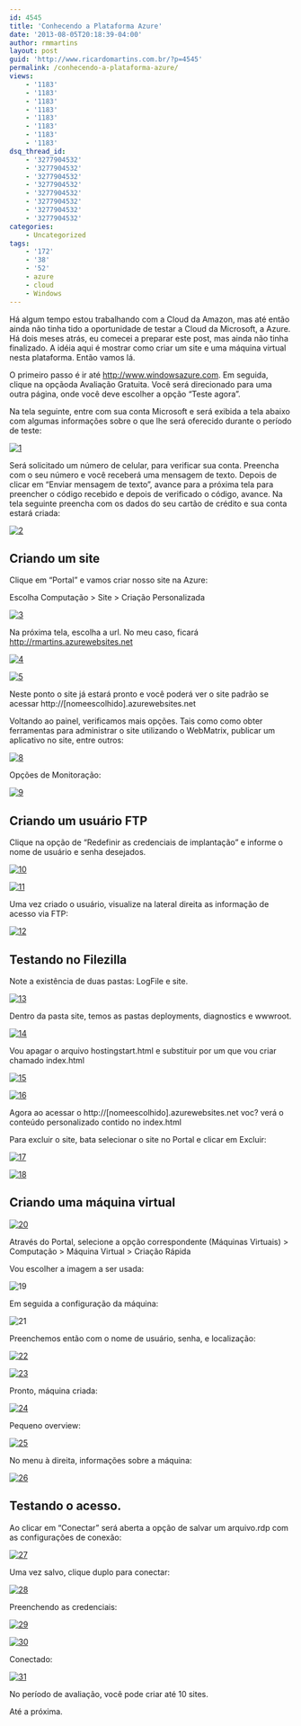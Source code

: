 ```yaml
---
id: 4545
title: 'Conhecendo a Plataforma Azure'
date: '2013-08-05T20:18:39-04:00'
author: rmmartins
layout: post
guid: 'http://www.ricardomartins.com.br/?p=4545'
permalink: /conhecendo-a-plataforma-azure/
views:
    - '1183'
    - '1183'
    - '1183'
    - '1183'
    - '1183'
    - '1183'
    - '1183'
    - '1183'
dsq_thread_id:
    - '3277904532'
    - '3277904532'
    - '3277904532'
    - '3277904532'
    - '3277904532'
    - '3277904532'
    - '3277904532'
    - '3277904532'
categories:
    - Uncategorized
tags:
    - '172'
    - '38'
    - '52'
    - azure
    - cloud
    - Windows
---
```


Há algum tempo estou trabalhando com a Cloud da Amazon, mas até então ainda não tinha tido a oportunidade de testar a Cloud da Microsoft, a Azure. Há dois meses atrás, eu comecei a preparar este post, mas ainda não tinha finalizado. A idéia aqui é mostrar como criar um site e uma máquina virtual nesta plataforma. Então vamos lá.

O primeiro passo é ir até <http://www.windowsazure.com>. Em seguida, clique na opçãoda Avaliação Gratuita. Você será direcionado para uma outra página, onde você deve escolher a opção “Teste agora”.

Na tela seguinte, entre com sua conta Microsoft e será exibida a tela abaixo com algumas informações sobre o que lhe será oferecido durante o período de teste:

[![1](/wp-content/uploads/2013/08/1.png)](/wp-content/uploads/2013/08/1.png)

Será solicitado um número de celular, para verificar sua conta. Preencha com o seu número e você receberá uma mensagem de texto. Depois de clicar em “Enviar mensagem de texto”, avance para a próxima tela para preencher o código recebido e depois de verificado o código, avance. Na tela seguinte preencha com os dados do seu cartão de crédito e sua conta estará criada:

[![2](/wp-content/uploads/2013/08/2.png)](/wp-content/uploads/2013/08/2.png)

## Criando um site

Clique em “Portal” e vamos criar nosso site na Azure:

Escolha Computação &gt; Site &gt; Criação Personalizada

[![3](/wp-content/uploads/2013/08/3.png)](/wp-content/uploads/2013/08/3.png)

Na próxima tela, escolha a url. No meu caso, ficará <http://rmartins.azurewebsites.net>

[![4](/wp-content/uploads/2013/08/4.png)](/wp-content/uploads/2013/08/4.png)

[![5](/wp-content/uploads/2013/08/5.png)](/wp-content/uploads/2013/08/5.png)

Neste ponto o site já estará pronto e você poderá ver o site padrão se acessar http://\[nomeescolhido\].azurewebsites.net

Voltando ao painel, verificamos mais opções. Tais como como obter ferramentas para administrar o site utilizando o WebMatrix, publicar um aplicativo no site, entre outros:

[![8](/wp-content/uploads/2013/08/8.png)](/wp-content/uploads/2013/08/8.png)

Opções de Monitoração:

[![9](/wp-content/uploads/2013/08/9.png)](/wp-content/uploads/2013/08/9.png)

## Criando um usuário FTP

Clique na opção de “Redefinir as credenciais de implantação” e informe o nome de usuário e senha desejados.

[![10](/wp-content/uploads/2013/08/10-1.png)](/wp-content/uploads/2013/08/10-1.png)

[![11](/wp-content/uploads/2013/08/11-1.png)](/wp-content/uploads/2013/08/11-1.png)

Uma vez criado o usuário, visualize na lateral direita as informação de acesso via FTP:

[![12](/wp-content/uploads/2013/08/12-1.png)](/wp-content/uploads/2013/08/12-1.png)

## Testando no Filezilla

Note a existência de duas pastas: LogFile e site.

[![13](/wp-content/uploads/2013/08/13-1.png)](/wp-content/uploads/2013/08/13-1.png)

Dentro da pasta site, temos as pastas deployments, diagnostics e wwwroot.

[![14](/wp-content/uploads/2013/08/14-1.png)](/wp-content/uploads/2013/08/14-1.png)

Vou apagar o arquivo hostingstart.html e substituir por um que vou criar chamado index.html

[![15](/wp-content/uploads/2013/08/15-1.png)](/wp-content/uploads/2013/08/15-1.png)

[![16](/wp-content/uploads/2013/08/16-1.png)](/wp-content/uploads/2013/08/16-1.png)

Agora ao acessar o http://\[nomeescolhido\].azurewebsites.net voc? verá o conteúdo personalizado contido no index.html

Para excluir o site, bata selecionar o site no Portal e clicar em Excluir:

[![17](/wp-content/uploads/2013/08/17-1.png)](/wp-content/uploads/2013/08/17-1.png)

[![18](/wp-content/uploads/2013/08/18-1.png)](/wp-content/uploads/2013/08/18-1.png)

## Criando uma máquina virtual

[![20](/wp-content/uploads/2013/08/20-1.png)](/wp-content/uploads/2013/08/20-1.png)

Através do Portal, selecione a opção correspondente (Máquinas Virtuais) &gt; Computação &gt; Máquina Virtual &gt; Criação Rápida

Vou escolher a imagem a ser usada:

![19](/wp-content/uploads/2013/08/19-1.png)

Em seguida a configuração da máquina:

![21](/wp-content/uploads/2013/08/21.png)

Preenchemos então com o nome de usuário, senha, e localização:

[![22](/wp-content/uploads/2013/08/22-1.png)](/wp-content/uploads/2013/08/22-1.png)

[![23](/wp-content/uploads/2013/08/23-1.png)](/wp-content/uploads/2013/08/23-1.png)

Pronto, máquina criada:

[![24](/wp-content/uploads/2013/08/24-1.png)](/wp-content/uploads/2013/08/24-1.png)

Pequeno overview:

[![25](/wp-content/uploads/2013/08/25-1.png)](/wp-content/uploads/2013/08/25-1.png)

No menu à direita, informações sobre a máquina:

[![26](/wp-content/uploads/2013/08/26-1.png)](/wp-content/uploads/2013/08/26-1.png)

## Testando o acesso.

Ao clicar em “Conectar” será aberta a opção de salvar um arquivo.rdp com as configurações de conexão:

[![27](/wp-content/uploads/2013/08/27-1.png)](/wp-content/uploads/2013/08/27-1.png)

Uma vez salvo, clique duplo para conectar:

[![28](/wp-content/uploads/2013/08/28-1.png)](/wp-content/uploads/2013/08/28-1.png)

Preenchendo as credenciais:

[![29](/wp-content/uploads/2013/08/29-1.png)](/wp-content/uploads/2013/08/29-1.png)

[![30](/wp-content/uploads/2013/08/30-1.png)](/wp-content/uploads/2013/08/30-1.png)

Conectado:

[![31](/wp-content/uploads/2013/08/31-1.png)](/wp-content/uploads/2013/08/31-1.png)

No período de avaliação, você pode criar até 10 sites.

Até a próxima.